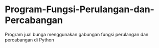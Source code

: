 # Program-Fungsi-Perulangan-dan-Percabangan
Program jual bunga menggunakan gabungan fungsi perulangan dan percabangan di Python
